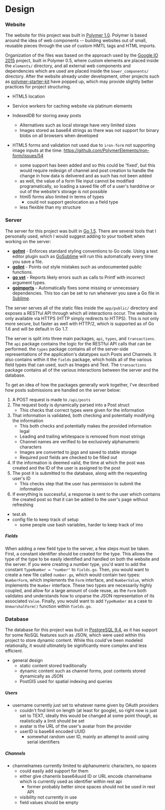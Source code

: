 # Design

### Website

The website for this project was built in [Polymer 1.0](https://www.polymer-project.org/1.0/). Polymer is based around the idea of web components -- building websites out of small, reusable pieces through the use of custom HMTL tags and HTML imports.

Organization of the files was based on the approach used by the [Google IO 2015](https://github.com/GoogleChrome/ioweb2015) project, built in Polymer 0.5, where custom elements are placed inside the `elements/` directory, and all external web components and dependencies which are used are placed inside the `bower_components/` directory. After the website already under development, other projects such as [polymer-starter-kit](https://github.com/PolymerElements/polymer-starter-kit) have popped up, which may provide slightly better practices for project structuring.

- HTML5 location
- Service workers for caching website via platinum elements
- IndexedDB for storing away posts
	- Alternatives such as local storage have very limited sizes
	- Images stored as base64 strings as there was not support for binary blobs on all browsers when developed

- HTML5 forms and validation not used due to `iron-form` not supporting image inputs at the time: https://github.com/PolymerElements/iron-form/issues/54
	- some support has been added and so this could be 'fixed', but this would require redesign of channel and post creation to handle the change in how data is delivered and as such has not been added
	- as well, the value of a form file input cannot be modified programatically, so loading a saved file off of a user's harddrive or out of the website's storage is not possible
	- html5 forms also limited in terms of types
		- could not support geolocation as a field type
	- less flexible than my structure

### Server

The server for this project was built in [Go 1.5](https://golang.org/). There are several tools that I personally used, which I would suggest adding to your toolbelt when working on the server:

* [**gofmt**](https://golang.org/cmd/gofmt/) - Enforces standard styling conventions to Go code. Using a text editor plugin such as [GoSublime](https://github.com/DisposaBoy/GoSublime) will run this automatically every time you save a file.
* [**golint**](https://github.com/golang/lint) - Points out style mistakes such as undocumented public functions.
* [**go vet**](https://golang.org/cmd/vet/) - Reports likely errors such as calls to Printf with incorrect argument types.
* [**goimports**](https://godoc.org/golang.org/x/tools/cmd/goimports) - Automatically fixes some missing or unnecessary dependencies. This too can be set to run whenever you save a Go file in [Sublime](http://michaelwhatcott.com/gosublime-goimports/).

The server serves all of the static files inside the `app/public/` directory and exposes a RESTful API through which all interactions occur. The website is only available via HTTPS (HTTP simply redirects to HTTPS). This is not only more secure, but faster as well with HTTP/2, which is supported as of Go 1.6 and will be default in Go 1.7.

The server is split into three main packages, `api`, `types`, and `transactions`. The `api` package contains the logic for the RESTful API calls that can be performed. the `types` package contains all of the server-side representations of the application's datatypes such Posts and Channels. It also contains within it the `fields` package, which holds all of the various field types that can used, such as Images and Text. The `transactions` package contains all of the various interactions between the server and the database.

To get an idea of how the packages generally work together, I've described how posts submissions are handled on the server below:

1. A POST request is made to `/api/posts`
2. The request body is dynamically parsed into a Post struct 
	* This checks that correct types were given for the information
3. That information is validated, both checking and potentially modifying the information
	* This both checks and potentially makes the provided information legal
	* Leading and trailing whitespace is removed from most strings
	* Channel names are verified to be exclusively alphanumeric characters 
	* Images are converted to jpgs and saved to stable storage
	* Required post fields are checked to be filled out
4. If the information is deemed valid, the time at which the post was created and the ID of the user is assigned to the post
5. The post it is submitted to the database, along with the requesting user's ID
	* This checks step that the user has permission to submit the information
6. If everything is successful, a response is sent to the user which contains the created post so that it can be added to the user's page without refreshing

- test.sh
- config file to keep track of setup
	- some people use bash variables, harder to keep track of imo

##### Fields

When adding a new field type to the server, a few steps must be taken. First, a constant identifier should be created for the type. This allows the type of the type to be easily identified and handled on both the website and the server. If you were creating a number type, you'd want to add the constant `TypeNumber = "number"` to `fields.go`. Then, you would want to create a new file called `number.go`, which would contain two types: `NumberForm`, which implements the `Form` interface, and `NumberValue`, which implements the `Number` interface. These two types are necessarily highly coupled, and allow for a large amount of code reuse, as the `Form` both validates and understands how to unparse the JSON representation of its associated `Value`. Finally, you would want to add `TypeNumber` as a case to `UnmarshalForm()` function within `fields.go`. 

### Database

The database for this project was built in [PostgreSQL 9.4](http://www.postgresql.org/docs/9.4/static/release-9-4.html), as it has support for some NoSQL features such as JSON, which were used within this project to store dynamic content. While this could've been modeled relationally, it would ultimately be significantly more complex and less efficient.

- general design
	- static content stored traditionally
	- dynamic content such as channel forms, post contents stored dynamically as JSON
	- PostGIS used for spatial indexing and queries

##### Users

- username currently just set to whatever name given by OAuth providers
	- couldn't find limit on length (at least for google), so right now is just set to TEXT, ideally this would be changed at some point though, as realistically a limit should be set
	- avatar is the URL of the user's avatar from the provider
	- userID is base64 encoded UUID
		- somewhat random user ID, mainly an attempt to avoid using serial identifiers

##### Channels

- channelnames currently limited to alphanumeric characters, no spaces
	- could easily add support for them
	- either give chanenls base64uuid ID or URL encode channelname which is currently used as identifier within rest api
		- former probably better since spaces should not be used in rest API
	- visibility not currently in use
	- field values should be empty
